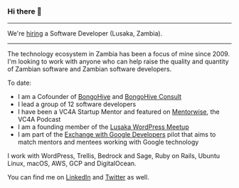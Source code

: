 ### Hi there 👋

---

We're [hiring](https://bongohive.co.zm/careers) a Software Developer (Lusaka, Zambia).

---

The technology ecosystem in Zambia has been a focus of mine since 2009. I'm looking to work with anyone who can help raise the quality and quantity of Zambian software and Zambian software developers.

To date:
- I am a Cofounder of [BongoHive](http://bongohive.co.zm) and [BongoHive Consult](http://bongohive.co.zm/consult)
- I lead a group of 12 software developers
- I have been a VC4A Startup Mentor and featured on [Mentorwise](https://vc4a.com/blog/channels/mentorwise/), the VC4A Podcast
- I am a founding member of the [Lusaka WordPress Meetup](https://wplusaka.wordpress.com)
- I am part of the [Exchange with Google Developers](https://events.withgoogle.com/exchange-with-google-developers/) pilot that aims to match mentors and mentees working with Google technology

I work with WordPress, Trellis, Bedrock and Sage, Ruby on Rails, Ubuntu Linux, macOS, AWS, GCP and DigitalOcean.

You can find me on [LinkedIn](https://www.linkedin.com/in/silumesii/) and [Twitter](https://twitter.com/silumesii) as well.

<!--
**smaboshe/smaboshe** is a ✨ _special_ ✨ repository because its `README.md` (this file) appears on your GitHub profile.

Here are some ideas to get you started:

- 🔭 I’m currently working on ...
- 🌱 I’m currently learning ...
- 👯 I’m looking to collaborate on ...
- 🤔 I’m looking for help with ...
- 💬 Ask me about ...
- 📫 How to reach me: ...
- 😄 Pronouns: ...
- ⚡ Fun fact: ...
-->
